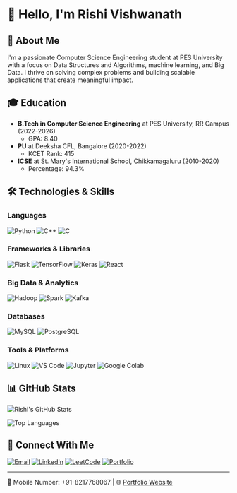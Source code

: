 # 👋 Hello, I'm Rishi Vishwanath

## 💼 About Me
I'm a passionate Computer Science Engineering student at PES University with a focus on Data Structures and Algorithms, machine learning, and Big Data. I thrive on solving complex problems and building scalable applications that create meaningful impact.

## 🎓 Education
- **B.Tech in Computer Science Engineering** at PES University, RR Campus (2022-2026)
  - GPA: 8.40
- **PU** at Deeksha CFL, Bangalore (2020-2022)
  - KCET Rank: 415
- **ICSE** at St. Mary's International School, Chikkamagaluru (2010-2020)
  - Percentage: 94.3%

## 🛠️ Technologies & Skills

### Languages
![Python](https://img.shields.io/badge/Python-3776AB?style=flat&logo=python&logoColor=white)
![C++](https://img.shields.io/badge/C%2B%2B-00599C?style=flat&logo=c%2B%2B&logoColor=white)
![C](https://img.shields.io/badge/C-A8B9CC?style=flat&logo=c&logoColor=white)

### Frameworks & Libraries
![Flask](https://img.shields.io/badge/Flask-000000?style=flat&logo=flask&logoColor=white)
![TensorFlow](https://img.shields.io/badge/TensorFlow-FF6F00?style=flat&logo=tensorflow&logoColor=white)
![Keras](https://img.shields.io/badge/Keras-D00000?style=flat&logo=keras&logoColor=white)
![React](https://img.shields.io/badge/React-61DAFB?style=flat&logo=react&logoColor=black)

### Big Data & Analytics
![Hadoop](https://img.shields.io/badge/Hadoop-66CCFF?style=flat&logo=apache-hadoop&logoColor=black)
![Spark](https://img.shields.io/badge/Apache%20Spark-E25A1C?style=flat&logo=apache-spark&logoColor=white)
![Kafka](https://img.shields.io/badge/Apache%20Kafka-231F20?style=flat&logo=apache-kafka&logoColor=white)

### Databases
![MySQL](https://img.shields.io/badge/MySQL-4479A1?style=flat&logo=mysql&logoColor=white)
![PostgreSQL](https://img.shields.io/badge/PostgreSQL-4169E1?style=flat&logo=postgresql&logoColor=white)

### Tools & Platforms
![Linux](https://img.shields.io/badge/Linux-FCC624?style=flat&logo=linux&logoColor=black)
![VS Code](https://img.shields.io/badge/VS%20Code-007ACC?style=flat&logo=visual-studio-code&logoColor=white)
![Jupyter](https://img.shields.io/badge/Jupyter-F37626?style=flat&logo=jupyter&logoColor=white)
![Google Colab](https://img.shields.io/badge/Google%20Colab-F9AB00?style=flat&logo=google-colab&logoColor=white)


## 📊 GitHub Stats

![Rishi's GitHub Stats](https://github-readme-stats.vercel.app/api?username=rishivishwanath&show_icons=true&theme=radical)

![Top Languages](https://github-readme-stats.vercel.app/api/top-langs/?username=rishivishwanath&layout=compact&theme=radical)

## 🔗 Connect With Me
[![Email](https://img.shields.io/badge/Email-rishi2004vishu%40gmail.com-D14836?style=flat&logo=gmail&logoColor=white)](mailto:rishi2004vishu@gmail.com)
[![LinkedIn](https://img.shields.io/badge/LinkedIn-0077B5?style=flat&logo=linkedin&logoColor=white)](https://www.linkedin.com/)
[![LeetCode](https://img.shields.io/badge/LeetCode-FFA116?style=flat&logo=leetcode&logoColor=white)](https://leetcode.com/)
[![Portfolio](https://img.shields.io/badge/Portfolio-000000?style=flat&logo=About.me&logoColor=white)](https://portfolio-lake-xi-39.vercel.app/)

---
📱 Mobile Number: +91-8217768067 | 🌐 [Portfolio Website](https://portfolio-lake-xi-39.vercel.app/)

